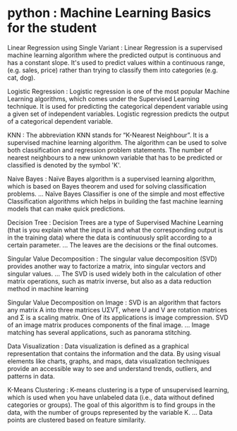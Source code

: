 # python : Machine Learning Basics for the student 

Linear Regression using Single Variant : Linear Regression is a supervised machine learning algorithm where the predicted output is continuous and has a constant slope. It's used to predict values within a continuous range, (e.g. sales, price) rather than trying to classify them into categories (e.g. cat, dog).

Logistic Regression : Logistic regression is one of the most popular Machine Learning algorithms, which comes under the Supervised Learning technique. It is used for predicting the categorical dependent variable using a given set of independent variables. Logistic regression predicts the output of a categorical dependent variable.

KNN : The abbreviation KNN stands for “K-Nearest Neighbour”. It is a supervised machine learning algorithm. The algorithm can be used to solve both classification and regression problem statements. The number of nearest neighbours to a new unknown variable that has to be predicted or classified is denoted by the symbol 'K'.

Naive Bayes : Naïve Bayes algorithm is a supervised learning algorithm, which is based on Bayes theorem and used for solving classification problems. ... Naïve Bayes Classifier is one of the simple and most effective Classification algorithms which helps in building the fast machine learning models that can make quick predictions.

Decision Tree : Decision Trees are a type of Supervised Machine Learning (that is you explain what the input is and what the corresponding output is in the training data) where the data is continuously split according to a certain parameter. ... The leaves are the decisions or the final outcomes.

Singular Value Decomposition : The singular value decomposition (SVD) provides another way to factorize a matrix, into singular vectors and singular values. ... The SVD is used widely both in the calculation of other matrix operations, such as matrix inverse, but also as a data reduction method in machine learning

Singular Value Decomposition on Image : SVD is an algorithm that factors any matrix A into three matrices UΣVT, where U and V are rotation matrices and Σ is a scaling matrix. One of its applications is image compression. SVD of an image matrix produces components of the final image. ... Image matching has several applications, such as panorama stitching.

Data Visualization : Data visualization is defined as a graphical representation that contains the information and the data. By using visual elements like charts, graphs, and maps, data visualization techniques provide an accessible way to see and understand trends, outliers, and patterns in data.

K-Means Clustering : K-means clustering is a type of unsupervised learning, which is used when you have unlabeled data (i.e., data without defined categories or groups). The goal of this algorithm is to find groups in the data, with the number of groups represented by the variable K. ... Data points are clustered based on feature similarity.
